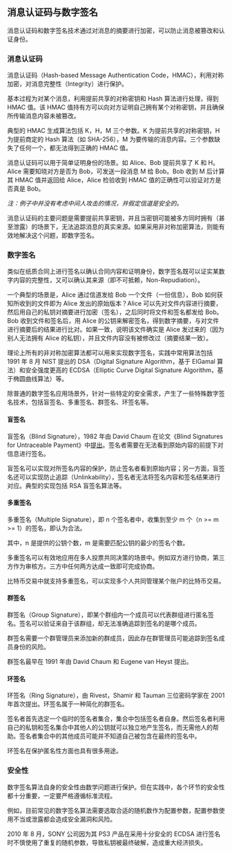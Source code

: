 ## 消息认证码与数字签名

消息认证码和数字签名技术通过对消息的摘要进行加密，可以防止消息被篡改和认证身份。

### 消息认证码
消息认证码（Hash-based Message Authentication Code，HMAC），利用对称加密，对消息完整性（Integrity）进行保护。

基本过程为对某个消息，利用提前共享的对称密钥和 Hash 算法进行处理，得到 HMAC 值。该 HMAC 值持有方可以向对方证明自己拥有某个对称密钥，并且确保所传输消息内容未被篡改。

典型的 HMAC 生成算法包括 K，H，M 三个参数。K 为提前共享的对称密钥，H 为提前商定的 Hash 算法（如 SHA-256），M 为要传输的消息内容。三个参数缺失了任何一个，都无法得到正确的 HMAC 值。

消息认证码可以用于简单证明身份的场景。如 Alice、Bob 提前共享了 K 和 H。Alice 需要知晓对方是否为 Bob，可发送一段消息 M 给 Bob。Bob 收到 M 后计算其 HMAC 值并返回给 Alice，Alice 检验收到 HMAC 值的正确性可以验证对方是否真是 Bob。

*注：例子中并没有考虑中间人攻击的情况，并假定信道是安全的。*

消息认证码的主要问题是需要提前共享密钥，并且当密钥可能被多方同时拥有（甚至泄露）的场景下，无法追踪消息的真实来源。如果采用非对称加密算法，则能有效地解决这个问题，即数字签名。

### 数字签名
类似在纸质合同上进行签名以确认合同内容和证明身份，数字签名既可以证实某数字内容的完整性，又可以确认其来源（即不可抵赖，Non-Repudiation）。

一个典型的场景是，Alice 通过信道发给 Bob 一个文件（一份信息），Bob 如何获知所收到的文件即为 Alice 发出的原始版本？Alice 可以先对文件内容进行摘要，然后用自己的私钥对摘要进行加密（签名），之后同时将文件和签名都发给 Bob。Bob 收到文件和签名后，用 Alice 的公钥来解密签名，得到数字摘要，与对文件进行摘要后的结果进行比对。如果一致，说明该文件确实是 Alice 发过来的（因为别人无法拥有 Alice 的私钥），并且文件内容没有被修改过（摘要结果一致）。

理论上所有的非对称加密算法都可以用来实现数字签名，实践中常用算法包括 1991 年 8 月 NIST 提出的 DSA（Digital Signature Algorithm，基于 ElGamal 算法）和安全强度更高的 ECDSA（Elliptic Curve Digital Signature Algorithm，基于椭圆曲线算法）等。

除普通的数字签名应用场景外，针对一些特定的安全需求，产生了一些特殊数字签名技术，包括盲签名、多重签名、群签名、环签名等。

#### 盲签名

盲签名（Blind Signature），1982 年由 David Chaum 在论文《Blind Signatures for Untraceable Payment》中[提出](http://www.hit.bme.hu/~buttyan/courses/BMEVIHIM219/2009/Chaum.BlindSigForPayment.1982.PDF)。签名者需要在无法看到原始内容的前提下对信息进行签名。

盲签名可以实现对所签名内容的保护，防止签名者看到原始内容；另一方面，盲签名还可以实现防止追踪（Unlinkability），签名者无法将签名内容和签名结果进行对应。典型的实现包括 RSA 盲签名算法等。

#### 多重签名
多重签名（Multiple Signature），即 n 个签名者中，收集到至少 m 个（n >= m >= 1）的签名，即认为合法。

其中，n 是提供的公钥个数，m 是需要匹配公钥的最少的签名个数。

多重签名可以有效地应用在多人投票共同决策的场景中。例如双方进行协商，第三方作为审核方。三方中任何两方达成一致即可完成协商。

比特币交易中就支持多重签名，可以实现多个人共同管理某个账户的比特币交易。

#### 群签名

群签名（Group Signature），即某个群组内一个成员可以代表群组进行匿名签名。签名可以验证来自于该群组，却无法准确追踪到签名的是哪个成员。

群签名需要一个群管理员来添加新的群成员，因此存在群管理员可能追踪到签名成员身份的风险。

群签名最早在 1991 年由 David Chaum 和 Eugene van Heyst 提出。

#### 环签名

环签名（Ring Signature），由 Rivest，Shamir 和 Tauman 三位密码学家在 2001 年首次提出。环签名属于一种简化的群签名。

签名者首先选定一个临时的签名者集合，集合中包括签名者自身。然后签名者利用自己的私钥和签名集合中其他人的公钥就可以独立地产生签名，而无需他人的帮助。签名者集合中的其他成员可能并不知道自己被包含在最终的签名中。

环签名在保护匿名性方面也具有很多用途。

### 安全性

数字签名算法自身的安全性由数学问题进行保护。但在实践中，各个环节的安全性都十分重要，一定要严格遵循标准流程。

例如，目前常见的数字签名算法需要选取合适的随机数作为配置参数，配置参数使用不当或泄露都会造成安全漏洞和风险。

2010 年 8 月，SONY 公司因为其 PS3 产品在采用十分安全的 ECDSA 进行签名时不慎使用了重复的随机参数，导致私钥被最终破解，造成重大经济损失。

